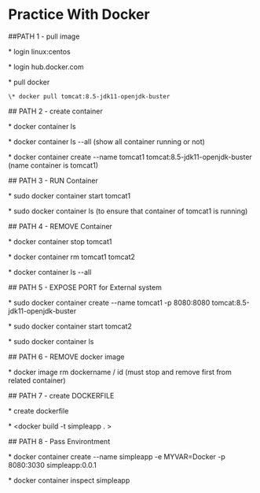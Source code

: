 # Practice With Docker

\#\#PATH 1 - pull image

\* login linux:centos

\* login hub.docker.com

\* pull docker

```
\* docker pull tomcat:8.5-jdk11-openjdk-buster
```

\#\# PATH 2 - create container

\* docker container ls

\* docker container ls --all \(show all container running or not\)

\* docker container create --name tomcat1 tomcat:8.5-jdk11-openjdk-buster \(name container is tomcat1\)

\#\# PATH 3 - RUN Container

\* sudo docker container start tomcat1

\* sudo docker container ls \(to ensure that container of tomcat1 is running\)

\#\# PATH 4 - REMOVE Container

\* docker container stop tomcat1

\* docker container rm tomcat1 tomcat2

\* docker container ls --all

\#\# PATH 5 - EXPOSE PORT for External system

\* sudo docker container create --name tomcat1 -p 8080:8080 tomcat:8.5-jdk11-openjdk-buster

\* sudo docker container start tomcat2

\*  sudo docker container ls

\#\# PATH 6 - REMOVE docker image

\* docker image rm dockername / id \(must stop and remove first from related container\)

\#\# PATH 7 - create DOCKERFILE

\* create dockerfile

\* &lt;docker build -t simpleapp . &gt;

\#\# PATH 8 - Pass Environtment

\* docker container create --name simpleapp -e MYVAR=Docker -p 8080:3030 simpleapp:0.0.1

\* docker container inspect simpleapp

